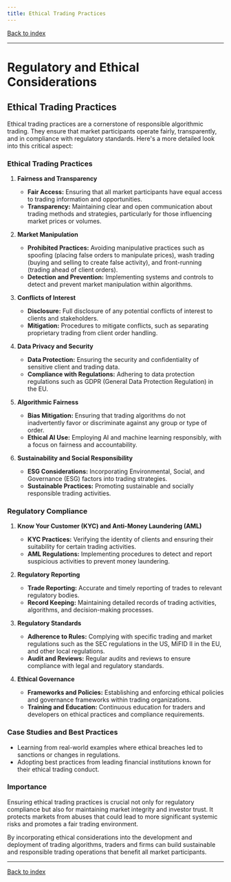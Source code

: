 ```yaml
---
title: Ethical Trading Practices
---
```


[Back to index](index.html)

---
# Regulatory and Ethical Considerations
## Ethical Trading Practices

Ethical trading practices are a cornerstone of responsible algorithmic trading. They ensure that market participants operate fairly, transparently, and in compliance with regulatory standards. Here's a more detailed look into this critical aspect:

### Ethical Trading Practices

1. **Fairness and Transparency**
   - **Fair Access:** Ensuring that all market participants have equal access to trading information and opportunities.
   - **Transparency:** Maintaining clear and open communication about trading methods and strategies, particularly for those influencing market prices or volumes.

2. **Market Manipulation**
   - **Prohibited Practices:** Avoiding manipulative practices such as spoofing (placing false orders to manipulate prices), wash trading (buying and selling to create false activity), and front-running (trading ahead of client orders).
   - **Detection and Prevention:** Implementing systems and controls to detect and prevent market manipulation within algorithms.

3. **Conflicts of Interest**
   - **Disclosure:** Full disclosure of any potential conflicts of interest to clients and stakeholders.
   - **Mitigation:** Procedures to mitigate conflicts, such as separating proprietary trading from client order handling.

4. **Data Privacy and Security**
   - **Data Protection:** Ensuring the security and confidentiality of sensitive client and trading data.
   - **Compliance with Regulations:** Adhering to data protection regulations such as GDPR (General Data Protection Regulation) in the EU.

5. **Algorithmic Fairness**
   - **Bias Mitigation:** Ensuring that trading algorithms do not inadvertently favor or discriminate against any group or type of order.
   - **Ethical AI Use:** Employing AI and machine learning responsibly, with a focus on fairness and accountability.

6. **Sustainability and Social Responsibility**
   - **ESG Considerations:** Incorporating Environmental, Social, and Governance (ESG) factors into trading strategies.
   - **Sustainable Practices:** Promoting sustainable and socially responsible trading activities.

### Regulatory Compliance

1. **Know Your Customer (KYC) and Anti-Money Laundering (AML)**
   - **KYC Practices:** Verifying the identity of clients and ensuring their suitability for certain trading activities.
   - **AML Regulations:** Implementing procedures to detect and report suspicious activities to prevent money laundering.

2. **Regulatory Reporting**
   - **Trade Reporting:** Accurate and timely reporting of trades to relevant regulatory bodies.
   - **Record Keeping:** Maintaining detailed records of trading activities, algorithms, and decision-making processes.

3. **Regulatory Standards**
   - **Adherence to Rules:** Complying with specific trading and market regulations such as the SEC regulations in the US, MiFID II in the EU, and other local regulations.
   - **Audit and Reviews:** Regular audits and reviews to ensure compliance with legal and regulatory standards.

4. **Ethical Governance**
   - **Frameworks and Policies:** Establishing and enforcing ethical policies and governance frameworks within trading organizations.
   - **Training and Education:** Continuous education for traders and developers on ethical practices and compliance requirements.

### Case Studies and Best Practices
- Learning from real-world examples where ethical breaches led to sanctions or changes in regulations.
- Adopting best practices from leading financial institutions known for their ethical trading conduct.

### Importance
Ensuring ethical trading practices is crucial not only for regulatory compliance but also for maintaining market integrity and investor trust. It protects markets from abuses that could lead to more significant systemic risks and promotes a fair trading environment.

By incorporating ethical considerations into the development and deployment of trading algorithms, traders and firms can build sustainable and responsible trading operations that benefit all market participants.

---
[Back to index](index.html)
